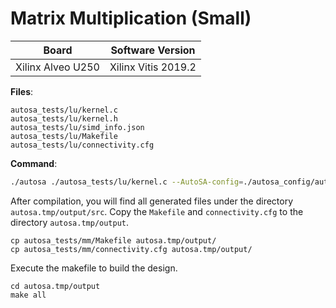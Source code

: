 # Matrix Multiplication (Small)

Board        | Software Version
-------------|-----------------
Xilinx Alveo U250 | Xilinx Vitis 2019.2

__Files__:
```
autosa_tests/lu/kernel.c
autosa_tests/lu/kernel.h
autosa_tests/lu/simd_info.json
autosa_tests/lu/Makefile
autosa_tests/lu/connectivity.cfg
```

__Command__:
```bash
./autosa ./autosa_tests/lu/kernel.c --AutoSA-config=./autosa_config/autosa_config.json --target=autosa_hls_c --AutoSA-autosa --isl-schedule-whole-component --AutoSA-output-dir=./autosa.tmp/output --AutoSA-hls --AutoSA-double-buffer-style=1 --no-reschedule --sa-sizes="{kernel[]->space_time[3];kernel[]->array_part[-1,-1,-1];kernel[]->latency[]}" --AutoSA-simd-info=./autosa_tests/lu/simd_info.json --AutoSA-int-io-dir=1 --no-AutoSA-data-pack
```

After compilation, you will find all generated files under the directory `autosa.tmp/output/src`. Copy the `Makefile` and `connectivity.cfg` to the directory `autosa.tmp/output`.

```
cp autosa_tests/mm/Makefile autosa.tmp/output/
cp autosa_tests/mm/connectivity.cfg autosa.tmp/output/
```

Execute the makefile to build the design.

```
cd autosa.tmp/output
make all
```